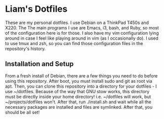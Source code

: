 # Liam's Dotfiles

These are my personal dotfiles. I use Debian on a ThinkPad T450s and X220. The
The main programs I use are Emacs, i3, bash, and Ruby, so most of the
configuration here is for those. I also have my vim configuration lying around
in case I feel like playing around in vim (as I occasionally do). I used to use
tmux and zsh, so you can find those configuration files in the repository's
history.

## Installation and Setup

From a fresh install of Debian, there are a few things you need to do before
using this repository. After boot, you must install sudo and git as root via
apt. Then, you can clone this repository into a directory for your dotfiles - I
use ~/dotfiles. Because of the way that GNU stow works, this directory must be
directly inside your home directory! i.e. ~/dotfiles will work, but
~/projects/dotfiles won't. After that, run ./install.sh and wait while all the
necessary packages are installed and files are symlinked. After that, you should
be all set!
